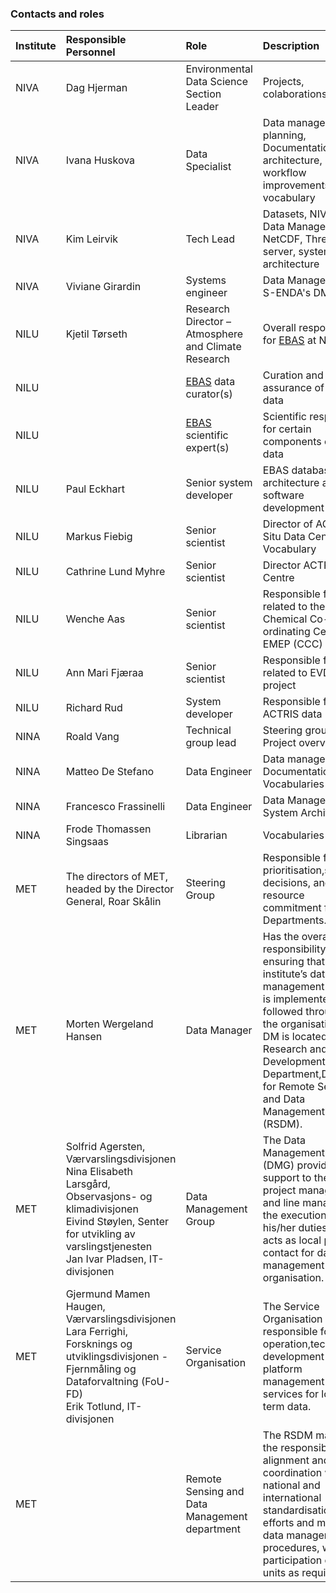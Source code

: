 

### Contacts and roles

| Institute      | Responsible Personnel | Role                                                | Description                                                                                            | Contact                  |
|:---------------|:--------------------|:----------------------------------------------------|:---------------------------------------------------------------------------------------------------------|:-------------------------|
| NIVA           | Dag Hjerman         | Environmental Data Science Section Leader           | Projects, colaborations                                                                                  | dhj@niva.no              |
| NIVA           | Ivana Huskova       | Data Specialist                                     | Data management planning, Documentation and architecture, Data workflow improvements, vocabulary         | ivana.huskova@niva.no    |
| NIVA           | Kim Leirvik         | Tech Lead                                   | Datasets, NIVAcloud, Data Management, NetCDF, Thredds server, systems architecture                       | kim.leirvik@niva.no      |
| NIVA           | Viviane Girardin    | Systems engineer                                    | Data Management, S-ENDA's DMH                                                                            | viviane.girardin@niva.no |
| NILU           | Kjetil Tørseth      | Research Director – Atmosphere and Climate Research | Overall responsibility for [EBAS](acronym.md) at NILU                                                    | kt@nilu.no               |
| NILU           |                     | [EBAS](acronym.md) data curator(s)                  | Curation and quality assurance of EBAS data                                                              | ebas@nilu.no             |
| NILU           |                     | [EBAS](acronym.md) scientific expert(s)             | Scientific responsible for certain components of EBAS data                                               | ebas@nilu.no             |
| NILU           | Paul Eckhart        | Senior system developer                             | EBAS database architecture and core software development                                                 | pe@nilu.no               |
| NILU           | Markus Fiebig       | Senior scientist                                    | Director of ACTRIS In Situ Data Centre unit, Vocabulary                                                  | mf@nilu.no               |
| NILU           | Cathrine Lund Myhre | Senior scientist                                    | Director ACTRIS Data Centre                                                                              | clm@nilu.no              |
| NILU           | Wenche Aas          | Senior scientist                                    | Responsible for work related to the Chemical Co-ordinating Centre of EMEP (CCC)                          | wa@nilu.no               |
| NILU           | Ann Mari Fjæraa     | Senior scientist                                    | Responsible for work related to EVDC project                                                             | amf@nilu.no              |
| NILU           | Richard Rud         | System developer                                    | Responsible for the ACTRIS data portal                                                                   | ror@nilu.no              |
| NINA           | Roald Vang          | Technical group lead                                | Steering group, Project overview                                                                         | roald.vang@nina.no       |
| NINA           | Matteo De Stefano   | Data Engineer                                       | Data management, Documentation, Vocabularies                                                             | matteo.destefano@nina.no |
|NINA|Francesco Frassinelli|Data Engineer| Data Management, System Architecture                                                                     |francesco.frassinelli@nina.no|
|NINA|Frode Thomassen Singsaas|Librarian| Vocabularies                                                                                             |frode.singsaas@nina.no|
MET|The directors of MET, headed by the Director General,  Roar Skålin|Steering Group|Responsible for prioritisation,strategic decisions, and resource commitment from the Departments.         |roars@met.no| 
|MET|Morten Wergeland Hansen|Data Manager|Has the overall responsibility for ensuring that the institute’s data management regime is implemented and followed throughout the organisation. The DM is located in the Research and Development Department,Division for Remote Sensing and Data Management (RSDM).    |mortenwh@met.no|
|MET|Solfrid Agersten, Værvarslingsdivisjonen<br> Nina Elisabeth Larsgård, Observasjons- og klimadivisjonen<br> Eivind Støylen, Senter for utvikling av varslingstjenesten<br> Jan Ivar Pladsen, IT-divisjonen|Data Management Group|The Data Management Group (DMG) provides support to the DM, project managers and line managers for the execution of his/her duties and acts as local points of contact for data management in the organisation.  |solfrida@met.no<br> ninael@met.no<br> eivinds@met.no<br> janip@met.no |
|MET|Gjermund Mamen Haugen, Værvarslingsdivisjonen <br> Lara Ferrighi, Forsknings og utviklingsdivisjonen - Fjernmåling og Dataforvaltning (FoU-FD) <br> Erik Totlund, IT-divisjonen| Service Organisation|The Service Organisation (SO) is responsible for operation,technical development and platform management of the services for long-term data. |gjermundmh@met.no<br> laraf@met.no<br> erikt@met.no|
|MET|| Remote Sensing and Data Management department |The RSDM maintains the responsibility for alignment and coordination with national and international standardisation efforts and modern data management procedures, with participation of other units as required. ||

